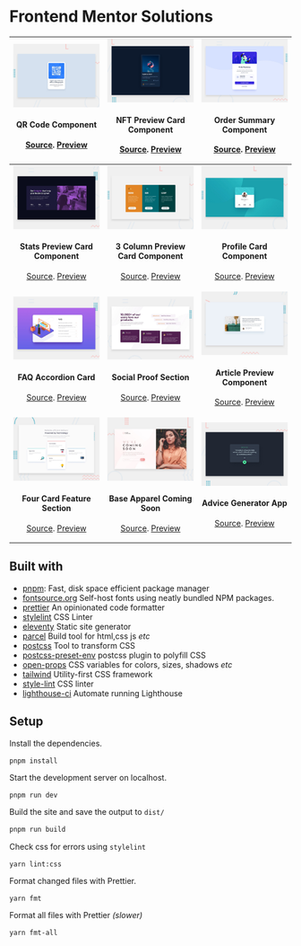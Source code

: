 # Frontend Mentor Solutions

|                            <img width=360 src="./src/101-qr-code-component/design/desktop-preview.jpg" alt="QR Code Component"><p><h4>QR Code Component</h4><span><a href="./src/101-qr-code-component">Source</a>. <a href="https://fe-muchina.vercel.app/101-qr-code-component">Preview</a></span> </p>                             |             <img width=360 src="./src/102-nft-preview-card-component/design/desktop-preview.jpg" alt="NFT Preview Card Component"><p><h4>NFT Preview Card Component</h4><span><a href="./src/102-nft-preview-card-component">Source</a>. <a href="https://fe-muchina.vercel.app/102-nft-preview-card-component">Preview</a></span> </p>              |      <img width=360 src="./src/103-order-summary-component/design/desktop-preview.jpg" alt="Order Summary Component"><p><h4>Order Summary Component</h4><span><a href="./src/103-order-summary-component">Source</a>. <a href="https://fe-muchina.vercel.app/103-order-summary-component">Preview</a></span> </p>      |
| :-----------------------------------------------------------------------------------------------------------------------------------------------------------------------------------------------------------------------------------------------------------------------------------------------------------------------------------: | :--------------------------------------------------------------------------------------------------------------------------------------------------------------------------------------------------------------------------------------------------------------------------------------------------------------------------------------------------: | :--------------------------------------------------------------------------------------------------------------------------------------------------------------------------------------------------------------------------------------------------------------------------------------------------------------------: |
| <img width=360 src="./src/104-stats-preview-card-component/design/desktop-preview.jpg" alt="Stats Preview Card Component"><p><h4>Stats Preview Card Component</h4><span><a href="./src/104-stats-preview-card-component">Source</a>. <a href="https://fe-muchina.vercel.app/104-stats-preview-card-component">Preview</a></span> </p> | <img width=360 src="./src/105-3-column-preview-card-component/design/desktop-preview.jpg" alt="3 Column Preview Card Component"><p><h4>3 Column Preview Card Component</h4><span><a href="./src/105-3-column-preview-card-component">Source</a>. <a href="https://fe-muchina.vercel.app/105-3-column-preview-card-component">Preview</a></span> </p> |        <img width=360 src="./src/106-profile-card-component/design/desktop-preview.jpg" alt="Profile Card Component"><p><h4>Profile Card Component</h4><span><a href="./src/106-profile-card-component">Source</a>. <a href="https://fe-muchina.vercel.app/106-profile-card-component">Preview</a></span> </p>         |
|                          <img width=360 src="./src/107-faq-accordion-card/design/desktop-preview.jpg" alt="FAQ Accordion Card"><p><h4>FAQ Accordion Card</h4><span><a href="./src/107-faq-accordion-card">Source</a>. <a href="https://fe-muchina.vercel.app/107-faq-accordion-card">Preview</a></span> </p>                          |                            <img width=360 src="./src/108-social-proof-section/design/desktop-preview.jpg" alt="Social Proof Section"><p><h4>Social Proof Section</h4><span><a href="./src/108-social-proof-section">Source</a>. <a href="https://fe-muchina.vercel.app/108-social-proof-section">Preview</a></span> </p>                             | <img width=360 src="./src/109-article-preview-component/design/desktop-preview.jpg" alt="Article Preview Component"><p><h4>Article Preview Component</h4><span><a href="./src/109-article-preview-component">Source</a>. <a href="https://fe-muchina.vercel.app/109-article-preview-component">Preview</a></span> </p> |
|        <img width=360 src="./src/110-four-card-feature-section/design/desktop-preview.jpg" alt="Four Card Feature Section"><p><h4>Four Card Feature Section</h4><span><a href="./src/110-four-card-feature-section">Source</a>. <a href="https://fe-muchina.vercel.app/110-four-card-feature-section">Preview</a></span> </p>         |                  <img width=360 src="./src/111-base-apparel-coming-soon/design/desktop-preview.jpg" alt="Base Apparel Coming Soon"><p><h4>Base Apparel Coming Soon</h4><span><a href="./src/111-base-apparel-coming-soon">Source</a>. <a href="https://fe-muchina.vercel.app/111-base-apparel-coming-soon">Preview</a></span> </p>                   |             <img width=360 src="./src/220-advice-generator-app/design/desktop-preview.jpg" alt="Advice Generator App"><p><h4>Advice Generator App</h4><span><a href="./src/220-advice-generator-app">Source</a>. <a href="https://fe-muchina.vercel.app/220-advice-generator-app">Preview</a></span> </p>              |

## Built with

- [pnpm](https://pnpm.io/): Fast, disk space efficient package manager
- [fontsource.org](https://fontsource.org/) Self-host fonts using neatly bundled
  NPM packages.
- [prettier](https://prettier.io/) An opinionated code formatter
- [stylelint](https://stylelint.io/) CSS Linter
- [eleventy](https://www.11ty.dev/) Static site generator
- [parcel](https://parceljs.org/) Build tool for html,css js _etc_
- [postcss](https://postcss.org/) Tool to transform CSS
- [postcss-preset-env]() postcss plugin to polyfill CSS
- [open-props](https://open-props.style/) CSS variables for colors, sizes,
  shadows _etc_
- [tailwind](https://tailwindcss.com/) Utility-first CSS framework
- [style-lint](https://stylelint.io/) CSS linter
- [lighthouse-ci]() Automate running Lighthouse

## Setup

Install the dependencies.

```
pnpm install
```

Start the development server on localhost.

```
pnpm run dev
```

Build the site and save the output to `dist/`

```sh
pnpm run build
```

Check css for errors using `stylelint`

```
yarn lint:css
```

Format changed files with Prettier.

```
yarn fmt
```

Format all files with Prettier _(slower)_

```
yarn fmt-all
```
